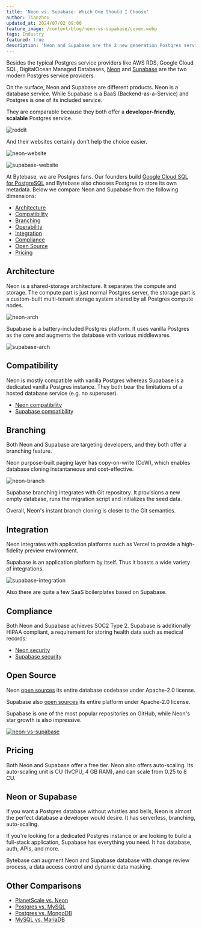 ```yaml
---
title: 'Neon vs. Supabase: Which One Should I Choose'
author: Tianzhou
updated_at: 2024/07/02 09:00
feature_image: /content/blog/neon-vs-supabase/cover.webp
tags: Industry
featured: true
description: 'Neon and Supabase are the 2 new generation Postgres service providers. This is an extensive comparison between Neon and Supabase on architecture, compatibility, developer workflow, scalability, operability, integration, compliance, pricing and more.'
---
```


Besides the typical Postgres service providers like AWS RDS, Google Cloud SQL, DigitalOcean Managed Databases, [Neon](https://neon.tech/) and [Supabase](https://supabase.com/) are the two modern Postgres service providers.

On the surface, Neon and Supabase are different products. Neon is a database service. While Supabase is a BaaS (Backend-as-a-Service) and Postgres is one of its included service.

They are comparable because they both offer a **developer-friendly**, **scalable** Postgres service.

![reddit](/content/blog/neon-vs-supabase/reddit.webp)

And their websites certainly don't help the choice easier.

![neon-website](/content/blog/neon-vs-supabase/neon-site.webp)

![supabase-website](/content/blog/neon-vs-supabase/supabase-site.webp)

At Bytebase, we are Postgres fans. Our founders build [Google Cloud SQL for PostgreSQL](https://cloud.google.com/sql) and Bytebase
also chooses Postgres to store its own metadata. Below we compare Neon and Supabase from
the following dimensions:

- [Architecture](#architecture)
- [Compatibility](#compatibility)
- [Branching](#branching)
- [Operability](#operability)
- [Integration](#integration)
- [Compliance](#compliance)
- [Open Source](#open-source)
- [Pricing](#pricing)

## Architecture

Neon is a shared-storage architecture. It separates the compute and storage. The compute part is
just normal Postgres server, the storage part is a custom-built multi-tenant storage system shared
by all Postgres compute nodes.

![neon-arch](/content/blog/neon-vs-supabase/neon-arch.webp)

Supabase is a battery-included Postgres platform. It uses vanilla Postgres as the core and augments the
database with various middlewares.

![supabase-arch](/content/blog/neon-vs-supabase/supabase-arch.webp)

## Compatibility

Neon is mostly compatible with vanilla Postgres whereas Supabase is a dedicated vanilla Postgres instance. They both bear the limitations of
a hosted database service (e.g. no superuser).

- [Neon compatibility](https://neon.tech/docs/reference/compatibility)
- [Supabase compatibility](https://supabase.com/docs/guides/database/postgres/roles-superuser)

## Branching

Both Neon and Supabase are targeting developers, and they both offer a branching feature.

Neon purpose-built paging layer has copy-on-write (CoW), which enables database cloning instantaneous and cost-effective.

![neon-branch](/content/blog/neon-vs-supabase/neon-branch.webp)

Supabase branching integrates with Git repository. It provisions a new empty database, runs the migration script and initializes the seed data.

Overall, Neon's instant branch cloning is closer to the Git semantics.

## Integration

Neon integrates with application platforms such as Vercel to provide a high-fidelity preview environment.

Supabase is an application platform by itself. Thus it boasts a wide variety of integrations.

![supabase-integration](/content/blog/neon-vs-supabase/supabase-integration.webp)

Also there are quite a few SaaS boilerplates based on Supabase.

## Compliance

Both Neon and Supabase achieves SOC2 Type 2. Supabase is additionally HIPAA compliant, a requirement for storing health data such as medical records:

- [Neon security](https://neon.tech/docs/security/security-overview)
- [Supabase security](https://supabase.com/security)

## Open Source

Neon [open sources](https://github.com/neondatabase/neon) its entire database codebase under Apache-2.0 license.

Supabase also [open sources](https://github.com/supabase/supabase) its entire platform under Apache-2.0 license.

Supabase is one of the most popular repositories on GitHub, while Neon's star growth is also impressive.

[![neon-vs-supabase](/content/blog/neon-vs-supabase/supabase-vs-neon.webp)](https://star-history.com/#supabase/supabase&neondatabase/neon&Date)

## Pricing

Both Neon and Supabase offer a free tier. Neon also offers auto-scaling. Its auto-scaling unit is
CU (1vCPU, 4 GB RAM), and can scale from 0.25 to 8 CU.

## Neon or Supabase

If you want a Postgres database without whistles and bells, Neon is almost the perfect database a developer would desire. It has serverless, branching, auto-scaling.

If you're looking for a dedicated Postgres instance or are looking to build a full-stack application, Supabase has everything
you need. It has database, auth, APIs, and more.

<HintBlock type="info">

Bytebase can augment Neon and Supabase database with change review process, a data access control and dynamic data masking.

</HintBlock>

## Other Comparisons

- [PlanetScale vs. Neon](/blog/planetscale-vs-neon)
- [Postgres vs. MySQL](/blog/postgres-vs-mysql)
- [Postgres vs. MongoDB](/blog/postgres-vs-mongodb)
- [MySQL vs. MariaDB](/blog/mysql-vs-mariadb)
